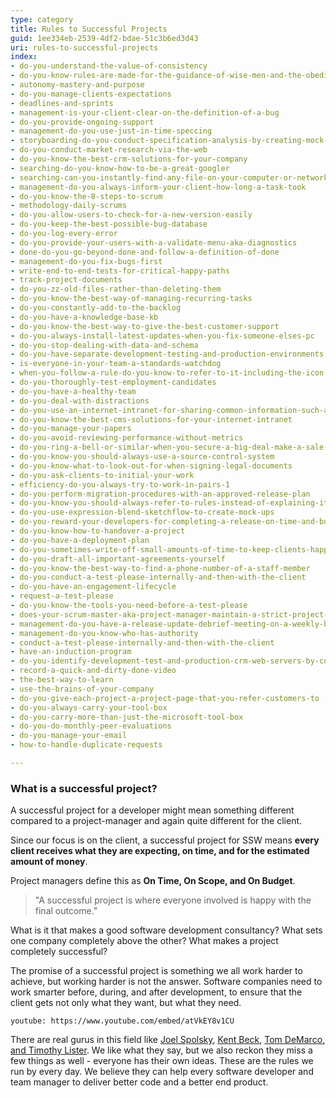 ```yaml
---
type: category
title: Rules to Successful Projects
guid: 1ee334eb-2539-4df2-bdae-51c3b6ed3d43
uri: rules-to-successful-projects
index:
- do-you-understand-the-value-of-consistency
- do-you-know-rules-are-made-for-the-guidance-of-wise-men-and-the-obedience-of-fools
- autonomy-mastery-and-purpose
- do-you-manage-clients-expectations
- deadlines-and-sprints
- management-is-your-client-clear-on-the-definition-of-a-bug
- do-you-provide-ongoing-support
- management-do-you-use-just-in-time-speccing
- storyboarding-do-you-conduct-specification-analysis-by-creating-mock-ups
- do-you-conduct-market-research-via-the-web
- do-you-know-the-best-crm-solutions-for-your-company
- searching-do-you-know-how-to-be-a-great-googler
- searching-can-you-instantly-find-any-file-on-your-computer-or-network
- management-do-you-always-inform-your-client-how-long-a-task-took
- do-you-know-the-8-steps-to-scrum
- methodology-daily-scrums
- do-you-allow-users-to-check-for-a-new-version-easily
- do-you-keep-the-best-possible-bug-database
- do-you-log-every-error
- do-you-provide-your-users-with-a-validate-menu-aka-diagnostics
- done-do-you-go-beyond-done-and-follow-a-definition-of-done
- management-do-you-fix-bugs-first
- write-end-to-end-tests-for-critical-happy-paths
- track-project-documents
- do-you-zz-old-files-rather-than-deleting-them
- do-you-know-the-best-way-of-managing-recurring-tasks
- do-you-constantly-add-to-the-backlog
- do-you-have-a-knowledge-base-kb
- do-you-know-the-best-way-to-give-the-best-customer-support
- do-you-always-install-latest-updates-when-you-fix-someone-elses-pc
- do-you-stop-dealing-with-data-and-schema
- do-you-have-separate-development-testing-and-production-environments
- is-everyone-in-your-team-a-standards-watchdog
- when-you-follow-a-rule-do-you-know-to-refer-to-it-including-the-icon
- do-you-thoroughly-test-employment-candidates
- do-you-have-a-healthy-team
- do-you-deal-with-distractions
- do-you-use-an-internet-intranet-for-sharing-common-information-such-as-company-standards
- do-you-know-the-best-cms-solutions-for-your-internet-intranet
- do-you-manage-your-papers
- do-you-avoid-reviewing-performance-without-metrics
- do-you-ring-a-bell-or-similar-when-you-secure-a-big-deal-make-a-sale-or-get-some-great-feedback
- do-you-know-you-should-always-use-a-source-control-system
- do-you-know-what-to-look-out-for-when-signing-legal-documents
- do-you-ask-clients-to-initial-your-work
- efficiency-do-you-always-try-to-work-in-pairs-1
- do-you-perform-migration-procedures-with-an-approved-release-plan
- do-you-know-you-should-always-refer-to-rules-instead-of-explaining-it
- do-you-use-expression-blend-sketchflow-to-create-mock-ups
- do-you-reward-your-developers-for-completing-a-release-on-time-and-budget
- do-you-know-how-to-handover-a-project
- do-you-have-a-deployment-plan
- do-you-sometimes-write-off-small-amounts-of-time-to-keep-clients-happy
- do-you-draft-all-important-agreements-yourself
- do-you-know-the-best-way-to-find-a-phone-number-of-a-staff-member
- do-you-conduct-a-test-please-internally-and-then-with-the-client
- do-you-have-an-engagement-lifecycle
- request-a-test-please
- do-you-know-the-tools-you-need-before-a-test-please
- does-your-scrum-master-aka-project-manager-maintain-a-strict-project-schedule
- management-do-you-have-a-release-update-debrief-meeting-on-a-weekly-basis
- management-do-you-know-who-has-authority
- conduct-a-test-please-internally-and-then-with-the-client
- have-an-induction-program
- do-you-identify-development-test-and-production-crm-web-servers-by-colors
- record-a-quick-and-dirty-done-video
- the-best-way-to-learn
- use-the-brains-of-your-company
- do-you-give-each-project-a-project-page-that-you-refer-customers-to
- do-you-always-carry-your-tool-box
- do-you-carry-more-than-just-the-microsoft-tool-box
- do-you-do-monthly-peer-evaluations
- do-you-manage-your-email
- how-to-handle-duplicate-requests

---
```

### What is a successful project?

A successful project for a developer might mean something different compared to a project-manager and again quite different for the client.

Since our focus is on the client, a successful project for SSW means  **every** **client receives what they are expecting, on time, and for the estimated amount of money**.

Project managers define this as  **On Time, On Scope, and On Budget**.

> "A successful project is where everyone involved is happy with the final outcome."

What is it that makes a good software development consultancy? What sets one company completely above the other? What makes a project completely successful?

The promise of a successful project is something we all work harder to achieve, but working harder is not the answer. Software companies need to work smarter before, during, and after development, to ensure that the client gets not only what they want, but what they need.

`youtube: https://www.youtube.com/embed/atVkEY8v1CU`

There are real gurus in this field like [Joel Spolsky](http://www.ssw.com.au/ssw/Redirect/homepageJoelOnSoftware.htm), [Kent Beck](http://www.ssw.com.au/ssw/Redirect/XP/AmazonExtremeProgramming.htm), [Tom DeMarco, and Timothy Lister](http://www.ssw.com.au/ssw/Redirect/XP/AmazonPeopleWare.htm). We like what they say, but we also reckon they miss a few things as well - everyone has their own ideas. These are the rules we run by every day. We believe they can help every software developer and team manager to deliver better code and a better end product.

